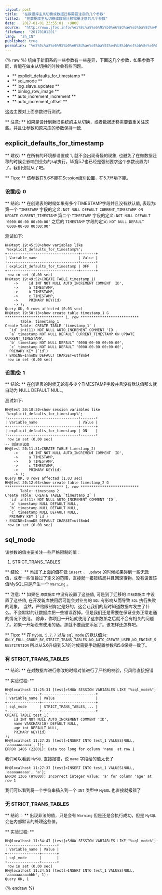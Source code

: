 ```yaml
---
layout: post
title:  "在数据库主从切换或数据迁移需要注意的几个参数"
title2:  "在数据库主从切换或数据迁移需要注意的几个参数"
date:   2017-01-01 23:55:01  +0800
source:  "http://www.jfox.info/%e5%9c%a8%e6%95%b0%e6%8d%ae%e5%ba%93%e4%b8%bb%e4%bb%8e%e5%88%87%e6%8d%a2%e6%88%96%e6%95%b0%e6%8d%ae%e8%bf%81%e7%a7%bb%e9%9c%80%e8%a6%81%e6%b3%a8%e6%84%8f%e7%9a%84%e5%87%a0%e4%b8%aa%e5%8f%82%e6%95%b0.html"
fileName:  "20170101201"
lang:  "zh_CN"
published: true
permalink: "%e5%9c%a8%e6%95%b0%e6%8d%ae%e5%ba%93%e4%b8%bb%e4%bb%8e%e5%88%87%e6%8d%a2%e6%88%96%e6%95%b0%e6%8d%ae%e8%bf%81%e7%a7%bb%e9%9c%80%e8%a6%81%e6%b3%a8%e6%84%8f%e7%9a%84%e5%87%a0%e4%b8%aa%e5%8f%82%e6%95%b0.html"
---
```

{% raw %}
统由于新旧系的一些参数有一些差异，下面这几个参数，如果参数不同，肯能在做主从切换的时候会有些问题。 

- ** explicit_defaults_for_timestamp **
- ** sql_mode **
- ** log_slave_updates **
- ** binlog_row_image **
- ** auto_increment_increment **
- ** auto_increment_offset **

 这边主要对上面参数进行测试。 

** 注意: ** 如果是设计到新旧系统的主从切换，或者数据迁移需要着重关注这些。并且让参数和原来库的参数保持一致. 

##  explicit_defaults_for_timestamp 

** 建议: ** 在所有的环境都设置成 1, 就不会出现奇怪的现象, 也避免了在做数据迁移的时候会影响到业务的sql执行。毕竟5.7也已经是强制要求这个参数设置为1了。我们也就从了吧。 

** Tips: ** 该参数在5.6不能在Session级别设置，在5.7环境下能。 

###  设置成: 0 

** 结论: ** 在创建表的时候如果有多个TIMESTAMP字段并且没有默认值, 表现为: 第一个 ` TIMESTAMP ` 字段的定义: ` NOT NULL DEFAULT CURRENT_TIMESTAMP ON UPDATE CURRENT_TIMESTAMP ` 第二个 ` TIMESTAMP ` 字段的定义: ` NOT NULL DEFAULT '0000-00-00 00:00:00' ` 之后的 ` TIMESTAMP ` 字段的定义: ` NOT NULL DEFAULT '0000-00-00 00:00:00' `

 测试如下: 

    HH@test 19:45:58>show variables like '%explicit_defaults_for_timestamp%';
    +---------------------------------+-------+
    | Variable_name                   | Value |
    +---------------------------------+-------+
    | explicit_defaults_for_timestamp | OFF   |
    +---------------------------------+-------+
     row in set (0.00 sec)
    HH@test 19:49:52>CREATE TABLE timestamp_1(
        ->     id INT NOT NULL AUTO_INCREMENT COMMENT 'ID',
        ->     a TIMESTAMP,
        ->     b TIMESTAMP,
        ->     c TIMESTAMP,
        ->     PRIMARY KEY(id)
        -> );
    Query OK, 0 rows affected (0.03 sec)
    HH@test 19:50:13>show create table timestamp_1 G
    *************************** 1. row ***************************
           Table: timestamp_1
    Create Table: CREATE TABLE `timestamp_1` (
      `id` int(11) NOT NULL AUTO_INCREMENT COMMENT 'ID',
      `a` timestamp NOT NULL DEFAULT CURRENT_TIMESTAMP ON UPDATE CURRENT_TIMESTAMP,
      `b` timestamp NOT NULL DEFAULT '0000-00-00 00:00:00',
      `c` timestamp NOT NULL DEFAULT '0000-00-00 00:00:00',
      PRIMARY KEY (`id`)
    ) ENGINE=InnoDB DEFAULT CHARSET=utf8mb4
     row in set (0.00 sec)

###  设置成: 1 

** 结论: ** 在创建表的时候无论有多少个TIMESTAMP字段并且没有默认值那么就自动为 NULL DEFAULT NULL, 

 测试如下: 

    HH@test 20:10:30>show session variables like '%explicit_defaults_for_timestamp%';
    +---------------------------------+-------+
    | Variable_name                   | Value |
    +---------------------------------+-------+
    | explicit_defaults_for_timestamp | ON    |
    +---------------------------------+-------+
     row in set (0.00 sec)
    -- 创建测试表
    HH@test 20:11:31>CREATE TABLE timestamp_2(
        ->     id INT NOT NULL AUTO_INCREMENT COMMENT 'ID',
        ->     a TIMESTAMP,
        ->     b TIMESTAMP,
        ->     c TIMESTAMP,
        ->     PRIMARY KEY(id)
        -> );
    Query OK, 0 rows affected (1.03 sec)
    HH@test 20:12:03>show create table timestamp_2 G
    *************************** 1. row ***************************
           Table: timestamp_2
    Create Table: CREATE TABLE `timestamp_2` (
      `id` int(11) NOT NULL AUTO_INCREMENT COMMENT 'ID',
      `a` timestamp NULL DEFAULT NULL,
      `b` timestamp NULL DEFAULT NULL,
      `c` timestamp NULL DEFAULT NULL,
      PRIMARY KEY (`id`)
    ) ENGINE=InnoDB DEFAULT CHARSET=utf8mb4
     row in set (0.00 sec)

##  sql_mode 

 该参数的值主要关注一些严格限制的值： 

1.  STRICT_TRANS_TABLES 

** 结论： ** 添加了上面的值在做 ` insert ` 、 ` update ` 的时候如果碰到一些无效值，或者一些值操过了定义的范围，直接就一报错结局并且回滚事物。没有设置该值MySQL只是产生一个 ` Warning ` 。 

** 注意: ** 如果在 ` 原数据库 ` 中没有设置了这些值, 可是到了迁移的 ` 目标数据库 ` 中设置了这些值, 在开发新库使用后可能会对业务的 ` SQL ` 有影响从而导致 ` SQL ` 执行失败的现象。 当然，严格限制肯定是好的，这会让我们的及时知道数据库发生了什么。不会默默的让数据库把一些错误吞掉。但是我们还是需要在保证业务正常走通的情况下使用。 除非，你项目一开始就使用了这参数那之后就不会有相关的问题了。如果一开始没有使用的话。那就不要画蛇添足了。该怎样还怎样吧。 

** Tips: ** 在 ` MySQL 5.7.7 ` 以后 ` sql_mode ` 的默认值为: ` ONLY_FULL_GROUP_BY,STRICT_TRANS_TABLES,NO_AUTO_CREATE_USER,NO_ENGINE_SUBSTITUTION ` 所以从5.6升级到5.7的时候需要手动配置参数和5.6保持一致了。 

###  有 STRICT_TRANS_TABLES 

** 结论: ** 在对数据库进行修改的时候对值进行了严格的校验，只风险直接报错 

** 实验过程: **

    HH@localhost 11:25:31 [test]>SHOW SESSION VARIABLES LIKE "%sql_mode%";
    +---------------+-------------------------+
    | Variable_name | Value                   |
    +---------------+-------------------------+
    | sql_mode      | STRICT_TRANS_TABLES,... |
    +---------------+-------------------------+
    CREATE TABLE test_1(
        id INT NOT NULL AUTO_INCREMENT COMMENT 'ID',
        name VARCHAR(10) DEFAULT NULL,
        age int DEFAULT NULL,
        PRIMARY KEY(id)
    );
    HH@localhost 11:27:25 [test]>INSERT INTO test_1 VALUES(NULL, 'aaaaaaaaaaa', 1);
    ERROR 1406 (22001): Data too long for column 'name' at row 1

 我们可以看到 ` MySQL ` 直接报错，说 ` name ` 字段给的值太长了 

    HH@localhost 11:27:37 [test]>INSERT INTO test_1 VALUES(NULL, 'aaaaaaaaaa', 'a');
    ERROR 1366 (HY000): Incorrect integer value: 'a' for column 'age' at row 1

 我们可以看到将一个字符串插入到一个 ` INT ` 类型中 ` MySQL ` 也直接就报错了 

###  无 STRICT_TRANS_TABLES 

** 结论： ** 出现非法的值，只是会有 ` Warning ` 但是还是会执行成功，但是 ` MySQL ` 会在内部默认的处理这些值。 

** 实验过程: **

    HH@localhost 11:34:47 [test]>SHOW SESSION VARIABLES LIKE "%sql_mode%";
    +---------------+-------+
    | Variable_name | Value |
    +---------------+-------+
    | sql_mode      |       |
    +---------------+-------+
     row in set (0.00 sec)
    HH@localhost 11:34:51 [test]>INSERT INTO test_1 VALUES(NULL, 'aaaaaaaaaabbb', 1); 
    Query OK, 1
{% endraw %}
